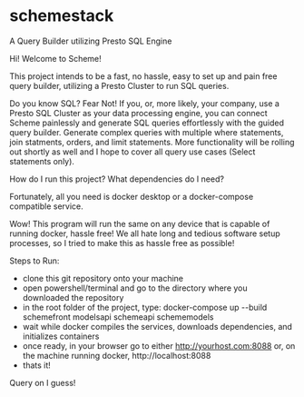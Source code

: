 # schemestack
A Query Builder utilizing Presto SQL Engine

Hi! Welcome to Scheme!

This project intends to be a fast, no hassle, easy to set up and pain free query builder, utilizing a Presto Cluster to run SQL queries. 

Do you know SQL? Fear Not! If you, or, more likely, your company, use a Presto SQL Cluster as your data processing engine, you can 
connect Scheme painlessly and generate SQL queries effortlessly with the guided query builder. Generate complex queries with multiple
where statements, join statments, orders, and limit statements. More functionality will be rolling out shortly as well and I hope to 
cover all query use cases (Select statements only).

How do I run this project? What dependencies do I need?

Fortunately, all you need is docker desktop or a docker-compose compatible service.

Wow! This program will run the same on any device that is capable of running docker, hassle free! We all hate long and tedious software 
setup processes, so I tried to make this as hassle free as possible!

Steps to Run:
  
  - clone this git repository onto your machine
  - open powershell/terminal and go to the directory where you downloaded the repository
  - in the root folder of the project, type: docker-compose up --build schemefront modelsapi schemeapi schememodels
  - wait while docker compiles the services, downloads dependencies, and initializes containers
  - once ready, in your browser go to either http://yourhost.com:8088 or, on the machine running docker, http://localhost:8088
  - thats it!
  
 Query on I guess!
  

